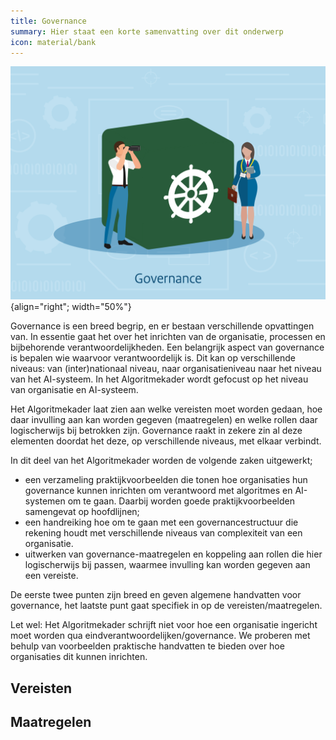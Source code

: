 ```yaml
---
title: Governance
summary: Hier staat een korte samenvatting over dit onderwerp
icon: material/bank
---
```


![governance](../../afbeeldingen/bouwblokken/governance.jpg "visuele weergave governance"){align="right"; width="50%"}

Governance is een breed begrip, en er bestaan verschillende opvattingen van. In essentie gaat het over het inrichten van de organisatie, processen en bijbehorende verantwoordelijkheden.
Een belangrijk aspect van governance is bepalen wie waarvoor verantwoordelijk is. Dit kan op verschillende niveaus: van (inter)nationaal niveau, naar organisatieniveau naar het niveau van het AI-systeem. In het Algoritmekader wordt gefocust op het niveau van organisatie en AI-systeem.  

Het Algoritmekader laat zien aan welke vereisten moet worden gedaan, hoe daar invulling aan kan worden gegeven (maatregelen) en welke rollen daar logischerwijs bij betrokken zijn. 
Governance raakt in zekere zin al deze elementen doordat het deze, op verschillende niveaus, met elkaar verbindt.  

In dit deel van het Algoritmekader worden de volgende zaken uitgewerkt; 

- een verzameling praktijkvoorbeelden die tonen hoe organisaties hun governance kunnen inrichten om verantwoord met algoritmes en AI-systemen om te gaan. Daarbij worden goede praktijkvoorbeelden samengevat op hoofdlijnen; 
- een handreiking hoe om te gaan met een governancestructuur die rekening houdt met verschillende niveaus van complexiteit van een organisatie.  
- uitwerken van governance-maatregelen en koppeling aan rollen die hier logischerwijs bij passen, waarmee invulling kan worden gegeven aan een vereiste.  

De eerste twee punten zijn breed en geven algemene handvatten voor governance, het laatste punt gaat specifiek in op de vereisten/maatregelen. 

Let wel: Het Algoritmekader schrijft niet voor hoe een organisatie ingericht moet worden qua eindverantwoordelijken/governance. We proberen met behulp van voorbeelden praktische handvatten te bieden over hoe organisaties dit kunnen inrichten.  

## Vereisten

<!-- list_vereisten bouwblok/governance -->

## Maatregelen

<!-- list_maatregelen bouwblok/governance-->
